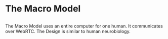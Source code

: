 # The Macro Model
## 
The Macro Model uses an entire computer for one human. It communicates over WebRTC. The Design is similar to human neurobiology.